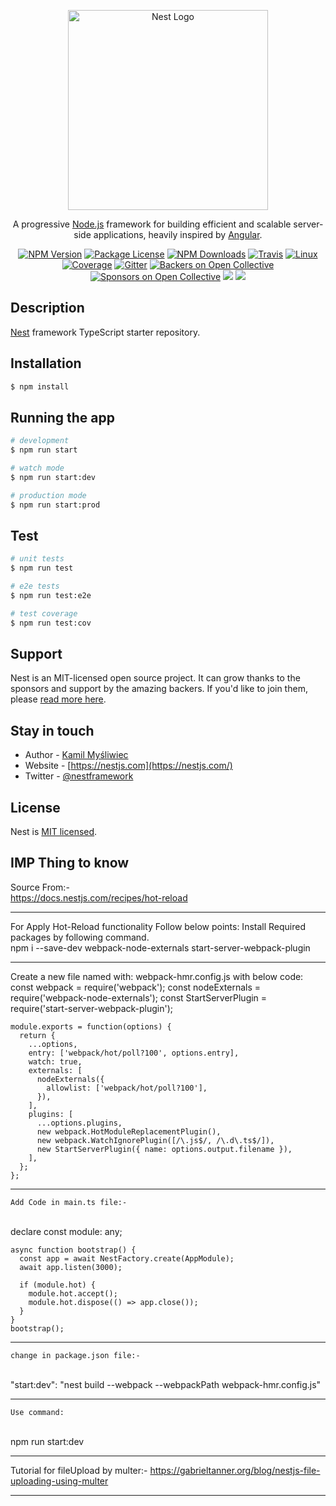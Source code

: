 <p align="center">
  <a href="http://nestjs.com/" target="blank"><img src="https://nestjs.com/img/logo_text.svg" width="320" alt="Nest Logo" /></a>
</p>

[travis-image]: https://api.travis-ci.org/nestjs/nest.svg?branch=master
[travis-url]: https://travis-ci.org/nestjs/nest
[linux-image]: https://img.shields.io/travis/nestjs/nest/master.svg?label=linux
[linux-url]: https://travis-ci.org/nestjs/nest
  
  <p align="center">A progressive <a href="http://nodejs.org" target="blank">Node.js</a> framework for building efficient and scalable server-side applications, heavily inspired by <a href="https://angular.io" target="blank">Angular</a>.</p>
    <p align="center">
<a href="https://www.npmjs.com/~nestjscore"><img src="https://img.shields.io/npm/v/@nestjs/core.svg" alt="NPM Version" /></a>
<a href="https://www.npmjs.com/~nestjscore"><img src="https://img.shields.io/npm/l/@nestjs/core.svg" alt="Package License" /></a>
<a href="https://www.npmjs.com/~nestjscore"><img src="https://img.shields.io/npm/dm/@nestjs/core.svg" alt="NPM Downloads" /></a>
<a href="https://travis-ci.org/nestjs/nest"><img src="https://api.travis-ci.org/nestjs/nest.svg?branch=master" alt="Travis" /></a>
<a href="https://travis-ci.org/nestjs/nest"><img src="https://img.shields.io/travis/nestjs/nest/master.svg?label=linux" alt="Linux" /></a>
<a href="https://coveralls.io/github/nestjs/nest?branch=master"><img src="https://coveralls.io/repos/github/nestjs/nest/badge.svg?branch=master#5" alt="Coverage" /></a>
<a href="https://gitter.im/nestjs/nestjs?utm_source=badge&utm_medium=badge&utm_campaign=pr-badge&utm_content=body_badge"><img src="https://badges.gitter.im/nestjs/nestjs.svg" alt="Gitter" /></a>
<a href="https://opencollective.com/nest#backer"><img src="https://opencollective.com/nest/backers/badge.svg" alt="Backers on Open Collective" /></a>
<a href="https://opencollective.com/nest#sponsor"><img src="https://opencollective.com/nest/sponsors/badge.svg" alt="Sponsors on Open Collective" /></a>
  <a href="https://paypal.me/kamilmysliwiec"><img src="https://img.shields.io/badge/Donate-PayPal-dc3d53.svg"/></a>
  <a href="https://twitter.com/nestframework"><img src="https://img.shields.io/twitter/follow/nestframework.svg?style=social&label=Follow"></a>
</p>
  <!--[![Backers on Open Collective](https://opencollective.com/nest/backers/badge.svg)](https://opencollective.com/nest#backer)
  [![Sponsors on Open Collective](https://opencollective.com/nest/sponsors/badge.svg)](https://opencollective.com/nest#sponsor)-->

## Description

[Nest](https://github.com/nestjs/nest) framework TypeScript starter repository.

## Installation

```bash
$ npm install
```

## Running the app

```bash
# development
$ npm run start

# watch mode
$ npm run start:dev

# production mode
$ npm run start:prod
```

## Test

```bash
# unit tests
$ npm run test

# e2e tests
$ npm run test:e2e

# test coverage
$ npm run test:cov
```

## Support

Nest is an MIT-licensed open source project. It can grow thanks to the sponsors and support by the amazing backers. If you'd like to join them, please [read more here](https://docs.nestjs.com/support).

## Stay in touch

- Author - [Kamil Myśliwiec](https://kamilmysliwiec.com)
- Website - [https://nestjs.com](https://nestjs.com/)
- Twitter - [@nestframework](https://twitter.com/nestframework)

## License

  Nest is [MIT licensed](LICENSE).


## IMP Thing to know

  Source From:-
  <br>
    https://docs.nestjs.com/recipes/hot-reload

****************************************
  For Apply Hot-Reload functionality Follow below points:
   Install Required packages by following command.
<br>
   npm i --save-dev webpack-node-externals start-server-webpack-plugin

****************************************
  Create a new file named with: webpack-hmr.config.js with below code: 
  <br>
    const webpack = require('webpack');
    const nodeExternals = require('webpack-node-externals');
    const StartServerPlugin = require('start-server-webpack-plugin');

    module.exports = function(options) {
      return {
        ...options,
        entry: ['webpack/hot/poll?100', options.entry],
        watch: true,
        externals: [
          nodeExternals({
            allowlist: ['webpack/hot/poll?100'],
          }),
        ],
        plugins: [
          ...options.plugins,
          new webpack.HotModuleReplacementPlugin(),
          new webpack.WatchIgnorePlugin([/\.js$/, /\.d\.ts$/]),
          new StartServerPlugin({ name: options.output.filename }),
        ],
      };
    };



****************************************
    Add Code in main.ts file:-
<br>
    declare const module: any;

    async function bootstrap() {
      const app = await NestFactory.create(AppModule);
      await app.listen(3000);

      if (module.hot) {
        module.hot.accept();
        module.hot.dispose(() => app.close());
      }
    }
    bootstrap();

****************************************
    change in package.json file:-
<br>
    "start:dev": "nest build --webpack --webpackPath webpack-hmr.config.js"

****************************************
    Use command:
<br>
    npm run start:dev


**************************************
Tutorial for fileUpload by multer:-
https://gabrieltanner.org/blog/nestjs-file-uploading-using-multer
**************************************